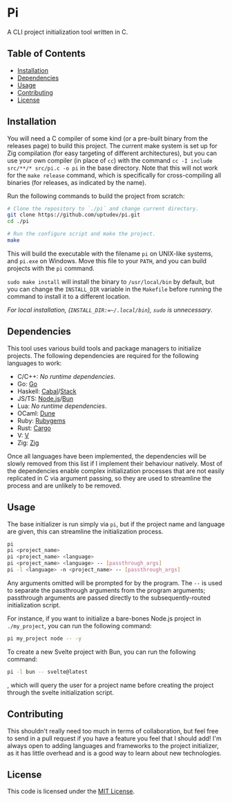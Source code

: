 # Pi 

A CLI project initialization tool written in C.

## Table of Contents

* [Installation](#installation)
* [Dependencies](#dependencies)
* [Usage](#usage)
* [Contributing](#contributing)
* [License](#license)

## Installation

You will need a C compiler of some kind (or a pre-built binary from the releases page) to build this project. The current make system is set up for Zig compilation (for easy targeting of different architectures), but you can use your own compiler (in place of `cc`) with the command `cc -I include src/**/* src/pi.c -o pi` in the base directory. Note that this will not work for the `make release` command, which is specifically for cross-compiling all binaries (for releases, as indicated by the name).

Run the following commands to build the project from scratch:

```bash
# Clone the repository to `./pi` and change current directory.
git clone https://github.com/uptudev/pi.git
cd ./pi

# Run the configure script and make the project.
make
```

This will build the executable with the filename `pi` on UNIX-like systems, and `pi.exe` on Windows. Move this file to your `PATH`, and you can build projects with the `pi` command.

`sudo make install` will install the binary to `/usr/local/bin` by default, but you can change the `INSTALL_DIR` variable in the `Makefile` before running the command to install it to a different location.

*For local installation, (`INSTALL_DIR:=~/.local/bin`), `sudo` is unnecessary*.

## Dependencies

This tool uses various build tools and package managers to initialize projects. The following dependencies are required for the following languages to work:

* C/C++: *No runtime dependencies*.
* Go: [Go](https://golang.org/)
* Haskell: [Cabal](https://www.haskell.org/cabal/)/[Stack](https://docs.haskellstack.org/en/stable/)
* JS/TS: [Node.js](https://nodejs.org/)/[Bun](https://bun.sh/)
* Lua: *No runtime dependencies*.
* OCaml: [Dune](https://dune.build/)
* Ruby: [Rubygems](https://rubygems.org/)
* Rust: [Cargo](https://doc.rust-lang.org/cargo/)
* V: [V](https://vlang.io/)
* Zig: [Zig](https://ziglang.org/)

Once all languages have been implemented, the dependencies will be slowly removed from this list if I implement their behaviour natively. Most of the dependencies enable complex initialization processes that are not easily replicated in C via argument passing, so they are used to streamline the process and are unlikely to be removed.

## Usage

The base initializer is run simply via `pi`, but if the project name and language are given, this can streamline the initialization process.

```bash
pi
pi <project_name>
pi <project_name> <language>
pi <project_name> <language> -- [passthrough_args]
pi -l <language> -n <project_name> -- [passthrough_args]
```

Any arguments omitted will be prompted for by the program. The `--` is used to separate the passthrough arguments from the program arguments; passthrough arguments are passed directly to the subsequently-routed initialization script.

For instance, if you want to initialize a bare-bones Node.js project in `./my_project`,
you can run the following command:

```bash
pi my_project node -- -y
```

To create a new Svelte project with Bun, you can run the following command:

```bash
pi -l bun -- svelte@latest
```

, which will query the user for a project name before creating the project through the svelte initialization script.


## Contributing

This shouldn't really need too much in terms of collaboration, but feel free to send in a pull request if you have a feature you feel that I should add! I'm always open to adding languages and frameworks to the project initializer, as it has little overhead and is a good way to learn about new technologies.

## License

This code is licensed under the [MIT License](https://github.com/uptudev/pi/blob/main/LICENSE).
